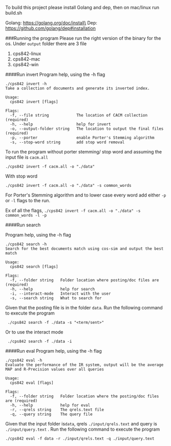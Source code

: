 To build this project please install Golang and dep, then on mac/linux run build.sh

Golang: https://golang.org/doc/install\
Dep: https://github.com/golang/dep#installation

###Running the program
Please run the right version of the binary for the os.
Under `output` folder there are 3 file
1. cps842-linux
2. cps842-mac
3. cps842-win

####Run invert
Program help, using the -h flag

```
./cps842 invert -h
Take a collection of documents and generate its inverted index.

Usage:
  cps842 invert [flags]

Flags:
  -f, --file string            The location of CACM collection (required)
  -h, --help                   help for invert
  -o, --output-folder string   The location to output the final files (required)
  -p, --porter                 enable Porter's Stemming algorithm
  -s, --stop-word string       add stop word removal
```

To run the program without porter stemming/ stop word and assuming the input file is `cacm.all`

`./cps842 invert -f cacm.all -o "./data"`

With stop word

`./cps842 invert -f cacm.all -o "./data" -s common_words`

For Porter's Stemming algorithm and to lower case every word add either `-p` or `-l` flags to the run.

Ex of all the flags, `./cps842 invert -f cacm.all -o "./data" -s common_words -l -p`

####Run search

Program help, using the -h flag

```
./cps842 search -h
Search for the best documents match using cos-sim and output the best match

Usage:
  cps842 search [flags]

Flags:
  -f, --folder string   Folder location where posting/doc files are (required)
  -h, --help            help for search
  -i, --interact-mode   Interact with the user
  -s, --search string   What to search for

```

Given that the posting file is in the folder `data`. Run the following command to execute the program

```
 ./cps842 search -f ./data -s "<term/sent>"
```
Or to use the interact mode
```
 ./cps842 search -f ./data -i
```

####Run eval
Program help, using the -h flag
```
./cps842 eval -h
Evaluate the performance of the IR system, output will be the average MAP and R-Precision values over all queries

Usage:
  cps842 eval [flags]

Flags:
  -f, --folder string   Folder location where the posting/doc files are (required)
  -h, --help            help for eval
  -r, --qrels string    The qrels.text file
  -q, --query string    The query file

```

Given that the input folder is`data`, qrels `./input/qrels.text` and query is `./input/query.text` . Run the following command to execute the program

```
./cps842 eval -f data -r ./input/qrels.text -q ./input/query.text
```
